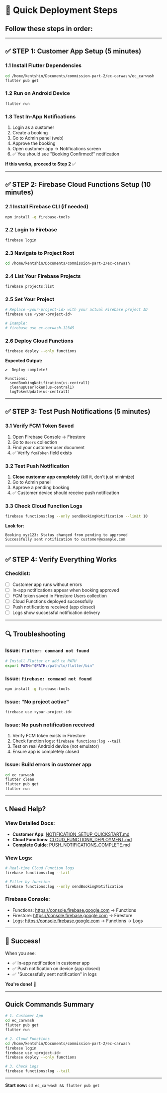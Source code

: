 # 🚀 Quick Deployment Steps

## Follow these steps in order:

---

## ✅ STEP 1: Customer App Setup (5 minutes)

### 1.1 Install Flutter Dependencies
```bash
cd /home/kentshin/Documents/commission-part-2/ec-carwash/ec_carwash
flutter pub get
```

### 1.2 Run on Android Device
```bash
flutter run
```

### 1.3 Test In-App Notifications
1. Login as a customer
2. Create a booking
3. Go to Admin panel (web)
4. Approve the booking
5. Open customer app → Notifications screen
6. ✅ You should see "Booking Confirmed!" notification

**If this works, proceed to Step 2** ✅

---

## ✅ STEP 2: Firebase Cloud Functions Setup (10 minutes)

### 2.1 Install Firebase CLI (if needed)
```bash
npm install -g firebase-tools
```

### 2.2 Login to Firebase
```bash
firebase login
```

### 2.3 Navigate to Project Root
```bash
cd /home/kentshin/Documents/commission-part-2/ec-carwash
```

### 2.4 List Your Firebase Projects
```bash
firebase projects:list
```

### 2.5 Set Your Project
```bash
# Replace <your-project-id> with your actual Firebase project ID
firebase use <your-project-id>

# Example:
# firebase use ec-carwash-12345
```

### 2.6 Deploy Cloud Functions
```bash
firebase deploy --only functions
```

**Expected Output:**
```
✔  Deploy complete!

Functions:
  sendBookingNotification(us-central1)
  cleanupUserToken(us-central1)
  logTokenUpdate(us-central1)
```

---

## ✅ STEP 3: Test Push Notifications (5 minutes)

### 3.1 Verify FCM Token Saved
1. Open Firebase Console → Firestore
2. Go to `Users` collection
3. Find your customer user document
4. ✅ Verify `fcmToken` field exists

### 3.2 Test Push Notification
1. **Close customer app completely** (kill it, don't just minimize)
2. Go to Admin panel
3. Approve a pending booking
4. ✅ Customer device should receive push notification

### 3.3 Check Cloud Function Logs
```bash
firebase functions:log --only sendBookingNotification --limit 10
```

**Look for:**
```
Booking xyz123: Status changed from pending to approved
Successfully sent notification to customer@example.com
```

---

## ✅ STEP 4: Verify Everything Works

### Checklist:
- [ ] Customer app runs without errors
- [ ] In-app notifications appear when booking approved
- [ ] FCM token saved in Firestore Users collection
- [ ] Cloud Functions deployed successfully
- [ ] Push notifications received (app closed)
- [ ] Logs show successful notification delivery

---

## 🔍 Troubleshooting

### Issue: `flutter: command not found`
```bash
# Install Flutter or add to PATH
export PATH="$PATH:/path/to/flutter/bin"
```

### Issue: `firebase: command not found`
```bash
npm install -g firebase-tools
```

### Issue: "No project active"
```bash
firebase use <your-project-id>
```

### Issue: No push notification received
1. Verify FCM token exists in Firestore
2. Check function logs: `firebase functions:log --tail`
3. Test on real Android device (not emulator)
4. Ensure app is completely closed

### Issue: Build errors in customer app
```bash
cd ec_carwash
flutter clean
flutter pub get
flutter run
```

---

## 📞 Need Help?

### View Detailed Docs:
- **Customer App**: [NOTIFICATION_SETUP_QUICKSTART.md](ec_carwash/NOTIFICATION_SETUP_QUICKSTART.md)
- **Cloud Functions**: [CLOUD_FUNCTIONS_DEPLOYMENT.md](CLOUD_FUNCTIONS_DEPLOYMENT.md)
- **Complete Guide**: [PUSH_NOTIFICATIONS_COMPLETE.md](PUSH_NOTIFICATIONS_COMPLETE.md)

### View Logs:
```bash
# Real-time Cloud Function logs
firebase functions:log --tail

# Filter by function
firebase functions:log --only sendBookingNotification
```

### Firebase Console:
- Functions: https://console.firebase.google.com → Functions
- Firestore: https://console.firebase.google.com → Firestore
- Logs: https://console.firebase.google.com → Functions → Logs

---

## 🎯 Success!

When you see:
- ✅ In-app notification in customer app
- ✅ Push notification on device (app closed)
- ✅ "Successfully sent notification" in logs

**You're done! 🎉**

---

## Quick Commands Summary

```bash
# 1. Customer App
cd ec_carwash
flutter pub get
flutter run

# 2. Cloud Functions
cd /home/kentshin/Documents/commission-part-2/ec-carwash
firebase login
firebase use <project-id>
firebase deploy --only functions

# 3. Check Logs
firebase functions:log --tail
```

---

**Start now:** `cd ec_carwash && flutter pub get`
